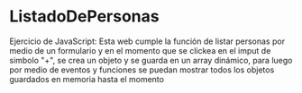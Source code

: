 # ListadoDePersonas
Ejercicio de JavaScript:
Esta web cumple la función de listar personas por medio de un formulario y en el momento que se clickea en el imput de simbolo "+", se crea un objeto y se guarda en un array dinámico, para luego por medio de eventos y funciones se puedan mostrar todos los objetos guardados en memoria hasta el momento
